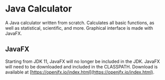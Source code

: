 ﻿# Java Calculator


A Java calculator written from scratch. Calculates all basic functions, as well as statistical, scientific, and more. 
Graphical interface is made with JavaFX.


## JavaFX
Starting from JDK 11, JavaFX will no longer be included in the JDK.
JavaFX will need to be downloaded and included in the CLASSPATH.
Download is available at [https://openjfx.io/index.html](https://openjfx.io/index.html).